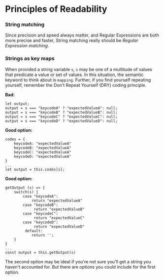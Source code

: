 # Principles of Readability
### String matching
Since precision and speed always matter, and Regular Expressions are both more precise and faster,
String matching really should be *Regular Expression matching*.

### Strings as key maps

When provided a string variable `s`, `s` may be one of a multitude of values that predicate a value or set of values.
In this situation, the semantic keyword to think about is `mapping`. Further, if you find yourself repeating yourself, remember
the Don't Repeat Yourself (DRY) coding principle.

**Bad:**
```
let output;
output = s === "keycodeA" ? "expectedValueA": null;
output = s === "keycodeB" ? "expectedValueB": null;
output = s === "keycodeC" ? "expectedValueC": null;
output = s === "keycodeD" ? "expectedValueD": null;  

```

**Good option:**

```
codes = {
    keycodeA: "expectedValueA"
    keycodeB: "expectedValueA"
    keycodeC: "expectedValueA"
    keycodeD: "expectedValueA"
}
...
let output = this.codes[s];

```

**Good option:**

```
getOutput (s) => {
    switch(s) {
        case "keycodeA": 
            return "expectedValueA"
        case "keycodeB": 
             return "expectedValueB"
        case "keycodeC": 
             return "expectedValueC"
        case "keycodeD": 
             return "expectedValueD"
         default:
            return '';
    }
}
...
const output = this.getOutput(s)

```

The second option may be ideal if you're not sure you'll get a string you haven't accounted for. But
there are options you could include for the first option.

